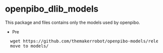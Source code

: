 # openpibo_dlib_models
This package and files contains only the models used by openpibo.

* Pre
<pre>
  wget https://github.com/themakerrobot/openpibo-models/releases/download/240313v1/shape_predictor_68_face_landmarks.dat
  move to models/
</pre>
